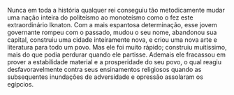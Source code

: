 ﻿Nunca em toda a história qualquer rei conseguiu tão metodicamente mudar uma nação inteira do politeísmo ao monoteísmo como o fez este extraordinário Iknaton. Com a mais espantosa determinação, esse jovem governante rompeu com o passado, mudou o seu nome, abandonou sua capital, construiu uma cidade inteiramente nova, e criou uma nova arte e literatura para todo um povo. Mas ele foi muito rápido; construiu muitíssimo, mais do que podia perdurar quando ele partisse. Ademais ele fracassou em prover a estabilidade material e a prosperidade do seu povo, o qual reagiu desfavoravelmente contra  seus ensinamentos religiosos quando as subsequentes inundações de adversidade e  opressão assolaram os egípcios.